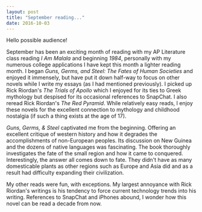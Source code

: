 ```yaml
---
layout: post
title: "September reading..."
date: 2016-10-03
---
```


Hello possible audience!

September has been an exciting month of reading with my AP Literature class reading *I Am Malala* and beginning *1984*, personally with my numerous college applications I have kept this month a lighter reading month. I began *Guns, Germs, and Steel: The Fates of Human Societies* and enjoyed it immensely, but have put it down half-way to focus on other novels while I write my essays (as I had mentioned previously). I picked up Rick Riordan's *The Trials of Apollo* which I enjoyed for its ties to Greek mythology but despised for its occasional references to SnapChat. I also reread Rick Riordan's *The Red Pyramid*. While relatively easy reads, I enjoy these novels for the excellent connection to mythology and childhood nostalgia (if such a thing exists at the age of 17). 

*Guns, Germs, & Steel* captivated me from the beginning. Offering an excellent critique of western history and how it degrades the accomplishments of non-European peoples. Its discussion on New Guinea and the dozens of native languages was fascinating. The book thoroughly investigates the fate of the small region and how it came to conquered. Interestingly, the answer all comes down to fate. They didn't have as many domesticable plants as other  regions such as Europe and Asia did and as a result had difficulty expanding their civilization.

My other reads were fun, with exceptions. My largest annoyance with Rick Riordan's writings is his tendency to force current technology trends into his writing. References to SnapChat and iPhones abound, I wonder how this novel can be read a decade from now.
